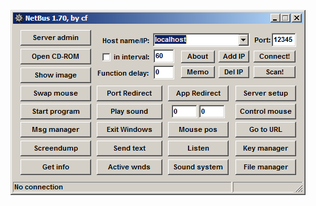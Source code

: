 ![Screenshot](https://raw.githubusercontent.com/Cryakl/Ultimate-RAT-Collection/refs/heads/main/NetBus/NetBus%201.70/Screenshot.png)

